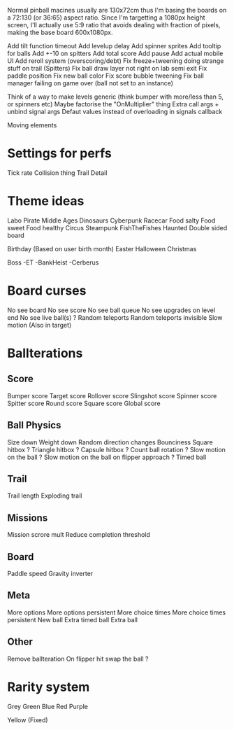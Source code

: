Normal pinball macines usually are 130x72cm thus I'm basing the boards on a 72:130 (or 36:65) aspect ratio.
Since I'm targetting a 1080px height screen, I'll actually use 5:9 ratio that avoids dealing with fraction of pixels, making the base board 600x1080px.

Add tilt function timeout
Add levelup delay
Add spinner sprites
Add tooltip for balls
Add +-10 on spitters
Add total score
Add pause
Add actual mobile UI
Add reroll system (overscoring/debt)
Fix freeze+tweening doing strange stuff on trail (Spitters)
Fix ball draw layer not right on lab semi exit
Fix paddle position
Fix new ball color
Fix score bubble tweening
Fix ball manager failing on game over (ball not set to an instance)

Think of a way to make levels generic (think bumper with more/less than 5, or spinners etc)
Maybe factorise the "OnMultiplier" thing
Extra call args + unbind signal args
Defaut values instead of overloading in signals callback

Moving elements

# Settings for perfs
Tick rate
Collision thing
Trail Detail

# Theme ideas
Labo
Pirate
Middle Ages
Dinosaurs
Cyberpunk
Racecar
Food salty
Food sweet
Food healthy
Circus
Steampunk
FishTheFishes
Haunted
Double sided board


Birthday (Based on user birth month)
Easter
Halloween
Christmas

Boss
-ET
-BankHeist
-Cerberus

# Board curses
No see board
No see score
No see ball queue
No see upgrades on level end
No see live ball(s) ?
Random teleports
Random teleports invisible
Slow motion (Also in target)

# Ballterations

## Score
Bumper score
Target score
Rollover score
Slingshot score
Spinner score
Spitter score
Round score
Square score
Global score

## Ball Physics
Size down
Weight down
Random direction changes
Bounciness
Square hitbox ?
Triangle hitbox ?
Capsule hitbox ?
Count ball rotation ?
Slow motion on the ball ?
Slow motion on the ball on flipper approach ?
Timed ball

## Trail
Trail length
Exploding trail

## Missions
Mission scrore mult
Reduce completion threshold

## Board
Paddle speed
Gravity inverter

## Meta
More options
More options persistent
More choice times
More choice times persistent
New ball
Extra timed ball
Extra ball

## Other
Remove ballteration
On flipper hit swap the ball ?

# Rarity system

Grey
Green
Blue
Red
Purple

Yellow (Fixed)
